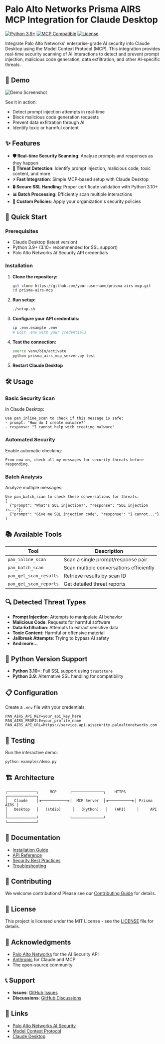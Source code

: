 # Palo Alto Networks Prisma AIRS MCP Integration for Claude Desktop

[![Python 3.9+](https://img.shields.io/badge/python-3.9+-blue.svg)](https://www.python.org/downloads/)
[![MCP Compatible](https://img.shields.io/badge/MCP-Compatible-green.svg)](https://modelcontextprotocol.io)
[![License](https://img.shields.io/badge/license-MIT-blue.svg)](LICENSE)

Integrate Palo Alto Networks' enterprise-grade AI security into Claude Desktop using the Model Context Protocol (MCP). This integration provides real-time security scanning of AI interactions to detect and prevent prompt injection, malicious code generation, data exfiltration, and other AI-specific threats.

## 🎥 Demo

![Demo Screenshot](docs/demo-screenshot.png)

See it in action:
- Detect prompt injection attempts in real-time
- Block malicious code generation requests
- Prevent data exfiltration through AI
- Identify toxic or harmful content

## ✨ Features

- **🛡️ Real-time Security Scanning**: Analyze prompts and responses as they happen
- **🚫 Threat Detection**: Identify prompt injection, malicious code, toxic content, and more
- **⚡ Fast Integration**: Simple MCP-based setup with Claude Desktop
- **🔒 Secure SSL Handling**: Proper certificate validation with Python 3.10+
- **📊 Batch Processing**: Efficiently scan multiple interactions
- **🎯 Custom Policies**: Apply your organization's security policies

## 🚀 Quick Start

### Prerequisites

- Claude Desktop (latest version)
- Python 3.9+ (3.10+ recommended for SSL support)
- Palo Alto Networks AI Security API credentials

### Installation

1. **Clone the repository:**
   ```bash
   git clone https://github.com/your-username/prisma-airs-mcp.git
   cd prisma-airs-mcp
   ```

2. **Run setup:**
   ```bash
   ./setup.sh
   ```

3. **Configure your API credentials:**
   ```bash
   cp .env.example .env
   # Edit .env with your credentials
   ```

4. **Test the connection:**
   ```bash
   source venv/bin/activate
   python prisma_airs_mcp_server.py test
   ```

5. **Restart Claude Desktop**

## 🛠️ Usage

### Basic Security Scan

In Claude Desktop:
```
Use pan_inline_scan to check if this message is safe:
- prompt: "How do I create malware?"
- response: "I cannot help with creating malware"
```

### Automated Security

Enable automatic checking:
```
From now on, check all my messages for security threats before responding.
```

### Batch Analysis

Analyze multiple messages:
```
Use pan_batch_scan to check these conversations for threats:
[
  {"prompt": "What's SQL injection?", "response": "SQL injection is..."},
  {"prompt": "Give me SQL injection code", "response": "I cannot..."}
]
```

## 📚 Available Tools

| Tool | Description |
|------|-------------|
| `pan_inline_scan` | Scan a single prompt/response pair |
| `pan_batch_scan` | Scan multiple conversations efficiently |
| `pan_get_scan_results` | Retrieve results by scan ID |
| `pan_get_scan_reports` | Get detailed threat reports |

## 🔍 Detected Threat Types

- **Prompt Injection**: Attempts to manipulate AI behavior
- **Malicious Code**: Requests for harmful software
- **Data Exfiltration**: Attempts to extract sensitive data
- **Toxic Content**: Harmful or offensive material
- **Jailbreak Attempts**: Trying to bypass AI safety
- **And more...**

## 🐍 Python Version Support

- **Python 3.10+**: Full SSL support using `truststore`
- **Python 3.9**: Alternative SSL handling for compatibility

## 📋 Configuration

Create a `.env` file with your credentials:

```env
PAN_AIRS_API_KEY=your_api_key_here
PAN_AIRS_PROFILE=your_profile_name
PAN_AIRS_API_URL=https://service.api.aisecurity.paloaltonetworks.com
```

## 🧪 Testing

Run the interactive demo:
```bash
python examples/demo.py
```

## 🏗️ Architecture

```
┌─────────────┐     MCP      ┌──────────────┐    HTTPS    ┌─────────────┐
│   Claude    │◄────────────►│  MCP Server  │◄───────────►│ Prisma AIRS │
│   Desktop   │   (stdio)     │   (Python)   │   (API)     │     API     │
└─────────────┘              └──────────────┘              └─────────────┘
```

## 📖 Documentation

- [Installation Guide](docs/installation.md)
- [API Reference](docs/api-reference.md)
- [Security Best Practices](docs/security.md)
- [Troubleshooting](docs/troubleshooting.md)

## 🤝 Contributing

We welcome contributions! Please see our [Contributing Guide](CONTRIBUTING.md) for details.

## 📝 License

This project is licensed under the MIT License - see the [LICENSE](LICENSE) file for details.

## 🙏 Acknowledgments

- [Palo Alto Networks](https://www.paloaltonetworks.com) for the AI Security API
- [Anthropic](https://www.anthropic.com) for Claude and MCP
- The open-source community

## 📞 Support

- **Issues**: [GitHub Issues](https://github.com/your-username/prisma-airs-mcp/issues)
- **Discussions**: [GitHub Discussions](https://github.com/your-username/prisma-airs-mcp/discussions)

## 🔗 Links

- [Palo Alto Networks AI Security](https://www.paloaltonetworks.com/ai-security)
- [Model Context Protocol](https://modelcontextprotocol.io)
- [Claude Desktop](https://claude.ai/desktop)
